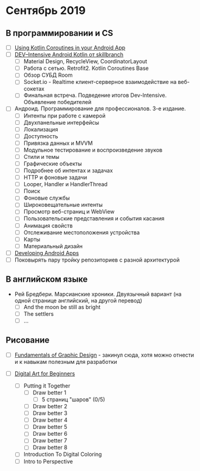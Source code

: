 # Сентябрь 2019

## В программировании и CS

- [ ] [Using Kotlin Coroutines in your Android App](https://codelabs.developers.google.com/codelabs/kotlin-coroutines/index.html#0)
- [ ] [DEV–Intensive Android Kotlin от skillbranch](https://skill-branch.ru/dev-intensive-2019)
  - [ ] Material Design, RecycleView, CoordinatorLayout
  - [ ] Работа с сетью. Retrofit2. Kotlin Coroutines Base
  - [ ] Обзор СУБД Room
  - [ ] Socket.io - Realtime клиент-серверное взаимодействие на веб-сокетах
  - [ ] Финальная встреча. Подведение итогов Dev-Intensive. Объявление победителей

- [ ] Андроид. Программирование для профессионалов. 3-е издание.
  - [ ] Интенты при работе с камерой
  - [ ] Двухпанельные интерфейсы
  - [ ] Локализация
  - [ ] Доступность
  - [ ] Привязка данных и MVVM
  - [ ] Модульное тестирование и воспроизведение звуков
  - [ ] Стили и темы
  - [ ] Графические объекты
  - [ ] Подробнее об интентах и задачах
  - [ ] HTTP и фоновые задачи
  - [ ] Looper, Handler и HandlerThread
  - [ ] Поиск
  - [ ] Фоновые службы
  - [ ] Широковещательные интенты
  - [ ] Просмотр веб-страниц и WebView
  - [ ] Пользовательские представления и события касания
  - [ ] Анимация свойств
  - [ ] Отслеживание местоположения устройства
  - [ ] Карты
  - [ ] Материальный дизайн

- [ ] [Developing Android Apps](https://www.udacity.com/course/new-android-fundamentals--ud851)
- [ ] Поковырять пару тройку репозиториев с разной архитектурой

## В английском языке

- Рей Бредбери. Марсианские хроники. Двуязычный вариант (на одной странице английский, на другой перевод)
  - [ ] And the moon be still as bright
  - [ ] The settlers
  - [ ] ...

## Рисование

- [ ] [Fundamentals of Graphic Design](https://www.coursera.org/learn/fundamentals-of-graphic-design?specialization=graphic-design) - закинул сюда, хотя можно отнести и к навыкам полезным для разработки

- [ ] [Digital Art for Beginners](https://www.udemy.com/digital-art-101-from-beginner-to-pro)
  - [ ] Putting it Together
    - [ ] Draw better 1
      - [ ] 5 страниц "шаров" (0/5)
    - [ ] Draw better 2
    - [ ] Draw better 3
    - [ ] Draw better 4
    - [ ] Draw better 5
    - [ ] Draw better 6
    - [ ] Draw better 7
    - [ ] Draw better 8
  - [ ] Introduction To Digital Coloring
  - [ ] Intro to Perspective